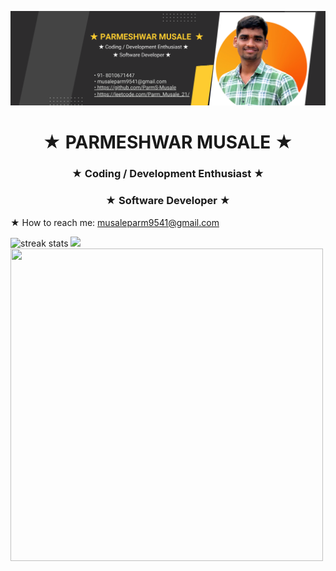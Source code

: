 ![logo](https://github.com/ParmS-Musale/ParmS-Musale/blob/main/Github%20Bannner.png)
<!-- Your profile content -->
<h1 align="center"><b>★ PARMESHWAR MUSALE ★</b></h1>
<h3 align="center"> ★ Coding / Development Enthusiast ★</h3>
<h3 align="center"> ★ Software Developer ★</h3>
  
★ How to reach me: musaleparm9541@gmail.com   
<div align=centre>
    <img width=390 src="https://streak-stats.demolab.com?user=ParmS-Musale&theme=dark&date_format=j%20M%5B%20Y%5D" alt="streak stats"/>
    <img width=390 src="https://leetcode.card.workers.dev/Parm_Musale_21?theme=dark&font=baloo&extension=null&theme=dark"/>
   <img  width=500 height=500 src="https://wakatime.com/share/@Parm_Musale_21/5198e1ab-fc95-4fd5-ac91-784b399cb4da.svg"/>

</p>



